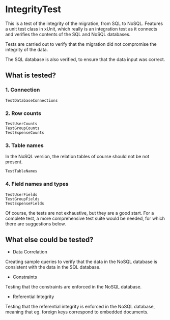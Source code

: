 ﻿# IntegrityTest

This is a test of the integrity of the migration, from SQL to NoSQL. Features a unit test class in xUnit, which really is an integration test as it connects and verifies the contents of the SQL and NoSQL databases.

Tests are carried out to verify that the migration did not compromise the integrity of the data.

The SQL database is also verified, to ensure that the data input was correct.

## What is tested?
### 1. Connection
```
TestDatabaseConnections
```
### 2. Row counts
```
TestUserCounts
TestGroupCounts
TestExpenseCounts
```
### 3. Table names
In the NoSQL version, the relation tables of course should not be not present.
```
TestTableNames
```
### 4. Field names and types
```
TestUserFields
TestGroupFields
TestExpenseFields
```

Of course, the tests are not exhaustive, but they are a good start. 
For a complete test, a more comprehensive test suite would be needed, for which there are suggestions below.

## What else could be tested?
- Data Correlation

Creating sample queries to verify that the data in the NoSQL database is consistent with the data in the SQL database.


- Constraints

Testing that the constraints are enforced in the NoSQL database.

- Referential Integrity

Testing that the referential integrity is enforced in the NoSQL database, meaning that eg. foreign keys correspond to embedded documents.

